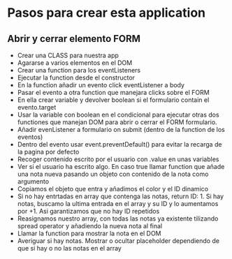 # Pasos para crear esta application

## Abrir y cerrar elemento FORM
- Crear una CLASS para nuestra app
- Agararse a varios elementos en el DOM
- Crear una function para los eventListeners
- Ejecutar la function desde el constructor
- En la function añadir un evento click eventListener a body
- Pasar el evento a otra function que manejara clicks sobre el FORM
- En ella crear variable y devolver boolean si el formulario contain el evento.target
- Usar la variable con boolean en el condicional para ejecutar otras dos functiones que manejan DOM para abrir o cerrar el FORM formulario.
- Añadir evenListener a formulario on submit (dentro de la function de los eventos)
- Dentro del evento usar event.preventDefault() para evitar la recarga de la pagina por defecto
- Recoger contenido escrito por el usuario con .value en unas variables
- Ver si el usuario ha escrito algo. En caso true llamar function que añade una nota nueva pasando un objeto con contenido de la nota como argumento
- Copiamos el objeto que entra y añadimos el color y el ID dinamico
- Si no hay entrtadas en array que contenga las notas, return ID: 1. Si hay notas, buscamo la ultima entrada en el array y su ID y lo aumentamos por +1. Asi garantizamos que no hay ID repetidos
- Reasignamos nuestro array, con todas las notas ya existente tilizando spread operator y añadiendo la nueva nota al final
- Llamar la function para mostrar la nota en el DOM 
- Averiguar si hay notas. Mostrar o ocultar placeholder dependiendo de que si hay o no las notas en el array
